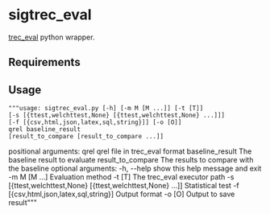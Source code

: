 # sigtrec_eval
[trec_eval](http://trec.nist.gov/trec_eval/) python wrapper.

Requirements
------------


Usage
------------
	"""usage: sigtrec_eval.py [-h] [-m M [M ...]] [-t [T]]
    [-s [{ttest,welchttest,None} [{ttest,welchttest,None} ...]]]
    [-f [{csv,html,json,latex,sql,string}]] [-o [O]]
    qrel baseline_result
    [result_to_compare [result_to_compare ...]]
  positional arguments:
    qrel                  qrel file in trec_eval format
    baseline_result       The baseline result to evaluate
    result_to_compare     The results to compare with the baseline
  optional arguments:
    -h, --help            show this help message and exit
    -m M [M ...]          Evaluation method
    -t [T]                The trec_eval executor path
    -s [{ttest,welchttest,None} [{ttest,welchttest,None} ...]]
                          Statistical test
    -f [{csv,html,json,latex,sql,string}]
                          Output format
    -o [O]                Output to save result"""

